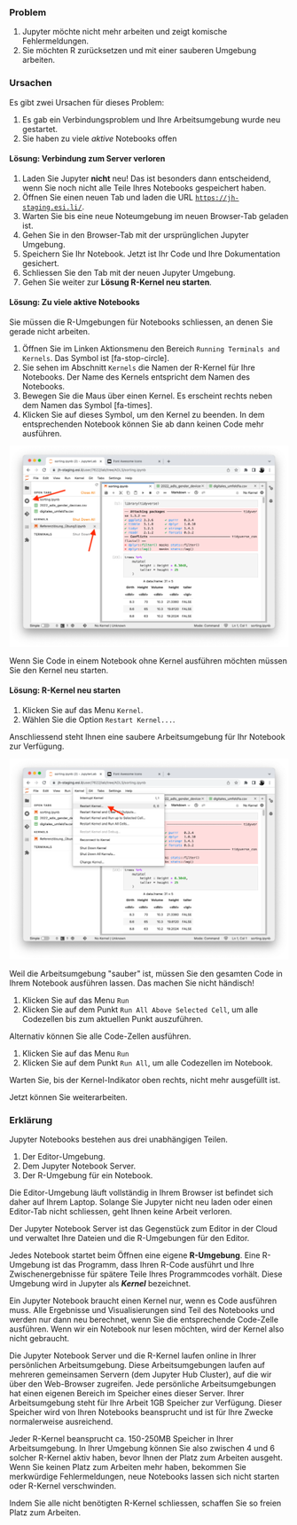 ### Problem 

1. Jupyter möchte nicht mehr arbeiten und zeigt komische Fehlermeldungen. 
2. Sie möchten R zurücksetzen und mit einer sauberen Umgebung arbeiten.

### Ursachen

Es gibt zwei Ursachen für dieses Problem: 

1. Es gab ein Verbindungsproblem und Ihre Arbeitsumgebung wurde neu gestartet.
2. Sie haben zu viele *aktive* Notebooks offen

#### Lösung: Verbindung zum Server verloren

1. Laden Sie Jupyter **nicht** neu! Das ist besonders dann entscheidend, wenn Sie noch nicht alle Teile Ihres Notebooks gespeichert haben.
2. Öffnen Sie einen neuen Tab und laden die URL [`https://jh-staging.esi.li/`](https://jh-staging.esi.li/). 
3. Warten Sie bis eine neue Noteumgebung im neuen Browser-Tab geladen ist.
4. Gehen Sie in den Browser-Tab mit der ursprünglichen Jupyter Umgebung. 
5. Speichern Sie Ihr Notebook. Jetzt ist Ihr Code und Ihre Dokumentation gesichert. 
6. Schliessen Sie den Tab mit der neuen Jupyter Umgebung. 
6. Gehen Sie weiter zur **Lösung R-Kernel neu starten**.

#### Lösung: Zu viele aktive Notebooks

Sie müssen die R-Umgebungen für Notebooks schliessen, an denen Sie gerade nicht arbeiten. 

1. Öffnen Sie im Linken Aktionsmenu den Bereich `Running Terminals and Kernels`. Das Symbol ist [fa-stop-circle]. 
2. Sie sehen im Abschnitt `Kernels` die Namen der R-Kernel für Ihre Notebooks. Der Name des Kernels entspricht dem Namen des Notebooks. 
3. Bewegen Sie die Maus über einen Kernel. Es erscheint rechts neben dem Namen das Symbol [fa-times]. 
4. Klicken Sie auf dieses Symbol, um den Kernel zu beenden. In dem entsprechenden Notebook können Sie ab dann keinen Code mehr ausführen.

![Kernel entfernen](https://github.com/dxiai/ct-resourcen/raw/main/bilder/jupyter/jlab_kill_kernel.png)

Wenn Sie Code in einem Notebook ohne Kernel ausführen möchten müssen Sie den Kernel neu starten.

#### Lösung: R-Kernel neu starten

1. Klicken Sie auf das Menu `Kernel`. 
2. Wählen Sie die Option `Restart Kernel...`. 

Anschliessend steht Ihnen eine saubere Arbeitsumgebung für Ihr Notebook zur Verfügung. 

![Kernel neu starten](https://github.com/dxiai/ct-resourcen/raw/main/bilder/jupyter/jlab_restart_kernel.png)

Weil die Arbeitsumgebung "sauber" ist, müssen Sie den gesamten Code in Ihrem Notebook ausführen lassen. Das machen Sie nicht händisch!

1. Klicken Sie auf das Menu `Run` 
2. Klicken Sie auf dem Punkt `Run All Above Selected Cell`, um alle Codezellen bis zum aktuellen Punkt auszuführen.

Alternativ können Sie alle Code-Zellen ausführen.

1. Klicken Sie auf das Menu `Run` 
2. Klicken Sie auf dem Punkt `Run All`, um alle Codezellen im Notebook.

Warten Sie, bis der Kernel-Indikator oben rechts, nicht mehr ausgefüllt ist. 

Jetzt können Sie weiterarbeiten.

### Erklärung

Jupyter Notebooks bestehen aus drei unabhängigen Teilen. 

1. Der Editor-Umgebung. 
2. Dem Jupyter Notebook Server.
3. Der R-Umgebung für ein Notebook.

Die Editor-Umgebung läuft vollständig in Ihrem Browser ist befindet sich daher auf Ihrem Laptop. Solange Sie Jupyter nicht neu laden oder einen Editor-Tab nicht schliessen, geht Ihnen keine Arbeit verloren. 

Der Jupyter Notebook Server  ist das Gegenstück zum Editor in der Cloud und verwaltet Ihre Dateien und die R-Umgebungen für den Editor.

Jedes Notebook startet beim Öffnen eine eigene **R-Umgebung**. Eine R-Umgebung ist das Programm, dass Ihren R-Code ausführt und Ihre Zwischenergebnisse für spätere Teile Ihres Programmcodes vorhält. Diese Umgebung wird in Jupyter als ***Kernel*** bezeichnet. 

Ein Jupyter Notebook braucht einen Kernel nur, wenn es Code ausführen muss. Alle Ergebnisse und Visualisierungen sind Teil des Notebooks und werden nur dann neu berechnet, wenn Sie die entsprechende Code-Zelle ausführen. Wenn wir ein Notebook nur lesen möchten, wird der Kernel also nicht gebraucht.

Die Jupyter Notebook Server und die R-Kernel laufen online in Ihrer persönlichen Arbeitsumgebung. Diese Arbeitsumgebungen laufen auf mehreren gemeinsamen Servern (dem Jupyter Hub Cluster), auf die wir über den Web-Browser zugreifen. Jede persönliche Arbeitsumgebungen hat einen eigenen Bereich im Speicher eines dieser Server. Ihrer Arbeitsumgebung steht für Ihre Arbeit 1GB Speicher zur Verfügung. Dieser Speicher wird von Ihren Notebooks beansprucht und ist für Ihre Zwecke normalerweise ausreichend.

Jeder R-Kernel beansprucht ca. 150-250MB Speicher in Ihrer Arbeitsumgebung. In Ihrer Umgebung können Sie also zwischen 4  und 6 solcher R-Kernel aktiv haben, bevor Ihnen der Platz zum Arbeiten ausgeht. Wenn Sie keinen Platz zum Arbeiten mehr haben, bekommen Sie merkwürdige Fehlermeldungen, neue Notebooks lassen sich nicht starten oder R-Kernel verschwinden. 

Indem Sie alle nicht benötigten R-Kernel schliessen, schaffen Sie so freien Platz zum Arbeiten.
